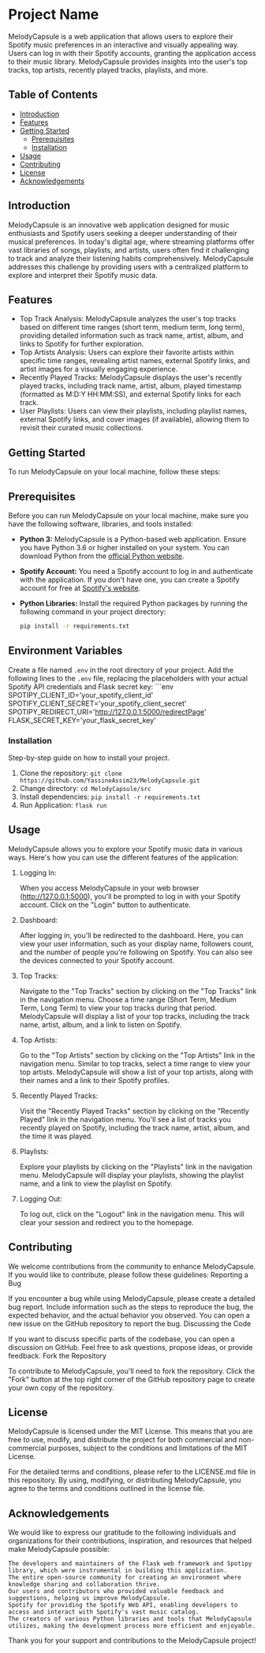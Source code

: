 # Project Name

MelodyCapsule is a web application that allows users to explore their Spotify music preferences in an interactive and visually appealing way. Users can log in with their Spotify accounts, granting the application access to their music library. MelodyCapsule provides insights into the user's top tracks, top artists, recently played tracks, playlists, and more.

## Table of Contents

- [Introduction](#introduction)
- [Features](#features)
- [Getting Started](#getting-started)
  - [Prerequisites](#prerequisites)
  - [Installation](#installation)
- [Usage](#usage)
- [Contributing](#contributing)
- [License](#license)
- [Acknowledgements](#acknowledgements)

## Introduction

MelodyCapsule is an innovative web application designed for music enthusiasts and Spotify users seeking a deeper understanding of their musical preferences. In today's digital age, where streaming platforms offer vast libraries of songs, playlists, and artists, users often find it challenging to track and analyze their listening habits comprehensively. MelodyCapsule addresses this challenge by providing users with a centralized platform to explore and interpret their Spotify music data.

## Features

- Top Track Analysis: MelodyCapsule analyzes the user's top tracks based on different time ranges (short term, medium term, long term), providing detailed information such as track name, artist, album, and links to Spotify for further exploration.
- Top Artists Analysis:  Users can explore their favorite artists within specific time ranges, revealing artist names, external Spotify links, and artist images for a visually engaging experience.
- Recently Played Tracks: MelodyCapsule displays the user's recently played tracks, including track name, artist, album, played timestamp (formatted as M:D:Y HH:MM:SS), and external Spotify links for each track.
- User Playlists: Users can view their playlists, including playlist names, external Spotify links, and cover images (if available), allowing them to revisit their curated music collections.

## Getting Started

To run MelodyCapsule on your local machine, follow these steps:


## Prerequisites

Before you can run MelodyCapsule on your local machine, make sure you have the following software, libraries, and tools installed:

- **Python 3:** MelodyCapsule is a Python-based web application. Ensure you have Python 3.6 or higher installed on your system. You can download Python from the [official Python website](https://www.python.org/downloads/).

- **Spotify Account:** You need a Spotify account to log in and authenticate with the application. If you don't have one, you can create a Spotify account for free at [Spotify's website](https://www.spotify.com/).

- **Python Libraries:** Install the required Python packages by running the following command in your project directory:
  ```bash
  pip install -r requirements.txt
  

## Environment Variables

Create a file named `.env` in the root directory of your project. Add the following lines to the `.env` file, replacing the placeholders with your actual Spotify API credentials and Flask secret key:
    ```env
SPOTIPY_CLIENT_ID='your_spotify_client_id'
SPOTIFY_CLIENT_SECRET='your_spotify_client_secret'
SPOTIPY_REDIRECT_URI='http://127.0.0.1:5000/redirectPage'
FLASK_SECRET_KEY='your_flask_secret_key'

### Installation

Step-by-step guide on how to install your project.

1. Clone the repository: `git clone https://github.com/YassineAssim23/MelodyCapsule.git`
2. Change directory: `cd MelodyCapsule/src`
3. Install dependencies: `pip install -r requirements.txt`
4. Run Application: `flask run`


## Usage

MelodyCapsule allows you to explore your Spotify music data in various ways. Here's how you can use the different features of the application:
1. Logging In:

    When you access MelodyCapsule in your web browser (http://127.0.0.1:5000), you'll be prompted to log in with your Spotify account. Click on the "Login" button to authenticate.

2. Dashboard:

    After logging in, you'll be redirected to the dashboard. Here, you can view your user information, such as your display name, followers count, and the number of people you're following on Spotify.
    You can also see the devices connected to your Spotify account.

3. Top Tracks:

    Navigate to the "Top Tracks" section by clicking on the "Top Tracks" link in the navigation menu.
    Choose a time range (Short Term, Medium Term, Long Term) to view your top tracks during that period.
    MelodyCapsule will display a list of your top tracks, including the track name, artist, album, and a link to listen on Spotify.

4. Top Artists:

    Go to the "Top Artists" section by clicking on the "Top Artists" link in the navigation menu.
    Similar to top tracks, select a time range to view your top artists.
    MelodyCapsule will show a list of your top artists, along with their names and a link to their Spotify profiles.

5. Recently Played Tracks:

    Visit the "Recently Played Tracks" section by clicking on the "Recently Played" link in the navigation menu.
    You'll see a list of tracks you recently played on Spotify, including the track name, artist, album, and the time it was played.

6. Playlists:

    Explore your playlists by clicking on the "Playlists" link in the navigation menu.
    MelodyCapsule will display your playlists, showing the playlist name, and a link to view the playlist on Spotify.

7. Logging Out:

    To log out, click on the "Logout" link in the navigation menu. This will clear your session and redirect you to the homepage.

## Contributing

We welcome contributions from the community to enhance MelodyCapsule. If you would like to contribute, please follow these guidelines:
Reporting a Bug

If you encounter a bug while using MelodyCapsule, please create a detailed bug report. Include information such as the steps to reproduce the bug, the expected behavior, and the actual behavior you observed. You can open a new issue on the GitHub repository to report the bug.
Discussing the Code

If you want to discuss specific parts of the codebase, you can open a discussion on GitHub. Feel free to ask questions, propose ideas, or provide feedback.
Fork the Repository

To contribute to MelodyCapsule, you'll need to fork the repository. Click the "Fork" button at the top right corner of the GitHub repository page to create your own copy of the repository.


## License

MelodyCapsule is licensed under the MIT License. This means that you are free to use, modify, and distribute the project for both commercial and non-commercial purposes, subject to the conditions and limitations of the MIT License.

For the detailed terms and conditions, please refer to the LICENSE.md file in this repository. By using, modifying, or distributing MelodyCapsule, you agree to the terms and conditions outlined in the license file.

## Acknowledgements

We would like to express our gratitude to the following individuals and organizations for their contributions, inspiration, and resources that helped make MelodyCapsule possible:

    The developers and maintainers of the Flask web framework and Spotipy library, which were instrumental in building this application.
    The entire open-source community for creating an environment where knowledge sharing and collaboration thrive.
    Our users and contributors who provided valuable feedback and suggestions, helping us improve MelodyCapsule.
    Spotify for providing the Spotify Web API, enabling developers to access and interact with Spotify's vast music catalog.
    The creators of various Python libraries and tools that MelodyCapsule utilizes, making the development process more efficient and enjoyable.

Thank you for your support and contributions to the MelodyCapsule project!
